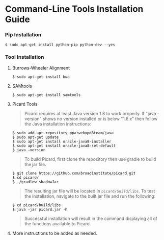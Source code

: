 Command-Line Tools Installation Guide
=============

### Pip Installation ###

~~~
$ sudo apt-get install python-pip python-dev --yes
~~~

### Tool Installation ###

1. Burrows-Wheeler Alignment

    ~~~
    $ sudo apt-get install bwa
    ~~~
    
2. SAMtools

    ~~~
    $ sudo apt-get install samtools
    ~~~

3. Picard Tools

    > Picard requires at least Java version 1.8 to work properly. If "java -version" shows no version installed or is below "1.8.x" then follow the Java installation instructions:
    
    ~~~
    $ sudo add-apt-repository ppa:webupd8team/java
    $ sudo apt-get update
    $ sudo apt-get install oracle-java8-installer
    $ sudo apt-get install oracle-java8-set-default
    $ java –version
    ~~~
    
    > To build Picard, first clone the repository then use gradle to build the jar file.
    
    ~~~
    $ git clone https://github.com/broadinstitute/picard.git
    $ cd picard/
    $ ./gradlew shadowJar
    ~~~
    
    > The resulting jar file will be located in `picard/build/libs`. 
    > To test the installation, navigate to the built jar file and run the following:
    
    ~~~
    $ cd picard/build/libs
    $ java -jar picard.jar -h
    ~~~
    
    > Successful installation will result in the command displaying all of the functions available to Picard.

4. More instructions to be added as needed.
